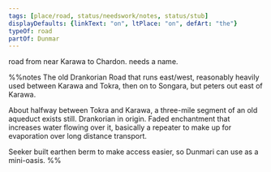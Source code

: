 ```yaml
---
tags: [place/road, status/needswork/notes, status/stub]
displayDefaults: {linkText: "on", ltPlace: "on", defArt: "the"}
typeOf: road
partOf: Dunmar
---
```



road from near Karawa to Chardon. needs a name.

%%notes
The old Drankorian Road that runs east/west, reasonably heavily used between Karawa and Tokra, then on to Songara, but peters out east of Karawa. 

About halfway between Tokra and Karawa, a three-mile segment of an old aqueduct exists still. Drankorian in origin. Faded enchantment that increases water flowing over it, basically a repeater to make up for evaporation over long distance transport.

Seeker built earthen berm to make access easier, so Dunmari can use as a mini-oasis.
%%